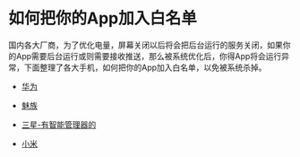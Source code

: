# 如何把你的App加入白名单

国内各大厂商，为了优化电量，屏幕关闭以后将会把后台运行的服务关闭，如果你的App需要后台运行或则需要接收推送，那么被系统优化后，你得App将会运行异常，下面整理了各大手机，如何把你的App加入白名单，以免被系统杀掉。

* [华为](https://github.com/lorcanluo/androidwhitelist/blob/master/huawei/%E5%8D%8E%E4%B8%BA%E6%89%8B%E6%9C%BA%E6%B7%BB%E5%8A%A0%E7%99%BD%E5%90%8D%E5%8D%95.md)

* [魅族](https://github.com/lorcanluo/androidwhitelist/blob/master/meizhu/%E9%AD%85%E6%97%8F%E6%80%8E%E4%B9%88%E8%AE%BE%E7%BD%AE%E7%99%BD%E5%90%8D%E5%8D%95.md)

* [三星-有智能管理器的](https://github.com/lorcanluo/androidwhitelist/blob/master/sanxing/%E4%B8%89%E6%98%9F%EF%BC%88%E5%B8%A6%E6%99%BA%E8%83%BD%E7%AE%A1%E7%90%86%E5%99%A8%E7%9A%84%EF%BC%89%E5%A6%82%E4%BD%95%E6%B7%BB%E5%8A%A0%E7%99%BD%E5%90%8D%E5%8D%95.md)

* [小米](https://github.com/lorcanluo/androidwhitelist/blob/master/xiaomi/%E5%B0%8F%E7%B1%B3%E6%80%8E%E4%B9%88%E6%8A%8A%E4%BD%A0%E7%9A%84App%E5%8A%A0%E5%85%A5%E7%99%BD%E5%90%8D%E5%8D%95.md)

